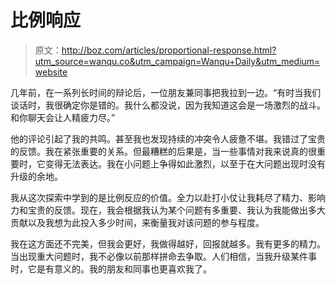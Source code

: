 # 比例响应

> 原文：<http://boz.com/articles/proportional-response.html?utm_source=wanqu.co&utm_campaign=Wanqu+Daily&utm_medium=website>



几年前，在一系列长时间的辩论后，一位朋友兼同事把我拉到一边。“有时当我们谈话时，我很确定你是错的。我什么都没说，因为我知道这会是一场激烈的战斗。和你聊天会让人精疲力尽。”

他的评论引起了我的共鸣。甚至我也发现持续的冲突令人疲惫不堪。我错过了宝贵的反馈。我在紧张重要的关系。但最糟糕的后果是，当一些事情对我来说真的很重要时，它变得无法表达。我在小问题上争得如此激烈，以至于在大问题出现时没有升级的余地。

我从这次探索中学到的是比例反应的价值。全力以赴打小仗让我耗尽了精力、影响力和宝贵的反馈。现在，我会根据我认为某个问题有多重要、我认为我能做出多大贡献以及我想为此投入多少时间，来衡量我对该问题的参与程度。

我在这方面还不完美，但我会更好，我做得越好，回报就越多。我有更多的精力。当出现重大问题时，我不必像以前那样拼命去争取。人们相信，当我升级某件事时，它是有意义的。我的朋友和同事也更喜欢我了。

